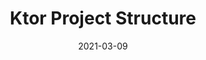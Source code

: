 ---
layout: post
title:  "Ktor Project Structure"
date:   2021-03-09
show_in_homepage: true
draft: true
tags: [Ktor]
---